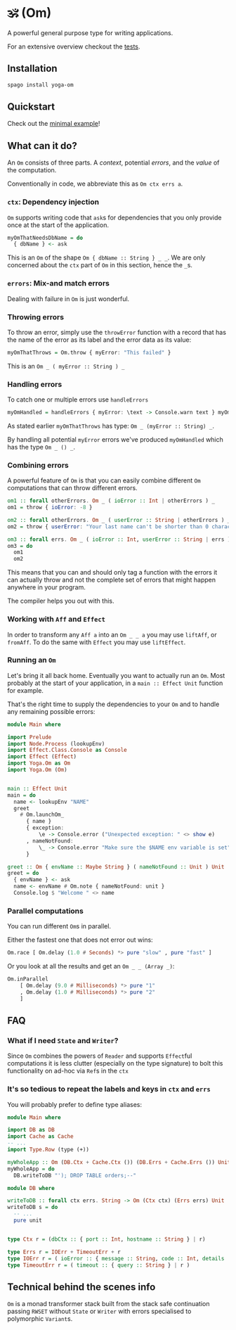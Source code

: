 # 🕉️ (Om)


A powerful general purpose type for writing applications.

For an extensive overview checkout the [tests](./test/Test/Main.purs).

## Installation

```bash
spago install yoga-om
```

## Quickstart

Check out the [minimal example](#running-an-om)!

## What can it do?

An `Om` consists of three parts. 
A *context*, potential *errors*, and the *value* of the computation.

Conventionally in code, we abbreviate this as `Om ctx errs a`.

### `ctx`: Dependency injection

`Om` supports writing code that `ask`s for dependencies that you only provide
once at the start of the application.

```purescript
myOmThatNeedsDbName = do
  { dbName } <- ask
```

This is an `Om` of the shape `Om { dbName :: String } _ _`. We are only 
concerned about the `ctx` part of `Om` in this section, hence the `_`s.

### `errors`: Mix-and match errors

Dealing with failure in `Om` is just wonderful.

### Throwing errors
To throw an error, simply use the `throwError` function with a record that 
has the name of the error as its label and the error data as its value:

```purescript
myOmThatThrows = Om.throw { myError: "This failed" }
```

This is an `Om _ ( myError :: String ) _`

### Handling errors
To catch one or multiple errors use `handleErrors`

```purescript
myOmHandled = handleErrors { myError: \text -> Console.warn text } myOmThatThrows
```

As stated earlier `myOmThatThrows` has type: `Om _ (myError :: String) _`.

By handling all potential `myError` errors we've produced `myOmHandled` which has 
the type `Om _ () _`.

### Combining errors

A powerful feature of `Om` is that you can easily combine different `Om`
computations that can throw different errors.

```purescript
om1 :: forall otherErrors. Om _ ( ioError :: Int | otherErrors ) _
om1 = throw { ioError: -8 }

om2 :: forall otherErrors. Om _ ( userError :: String | otherErrors ) _
om2 = throw { userError: "Your last name can't be shorter than 0 characters" }

om3 :: forall errs. Om _ ( ioError :: Int, userError :: String | errs ) _ 
om3 = do 
  om1
  om2
```

This means that you can and should only tag a function with the errors it can actually
throw and not the complete set of errors that might happen anywhere in your program.

The compiler helps you out with this.

### Working with `Aff` and `Effect`

In order to transform any `Aff a` into an `Om _ _ a` you may use `liftAff`, or `fromAff`.
To do the same with `Effect` you may use `liftEffect`.

### Running an `Om`

Let's bring it all back home. Eventually you want to actually run an `Om`.
Most probably at the start of your application, in a `main :: Effect Unit` function for
example.

That's the right time to supply the dependencies to your `Om` and to handle any remaining possible errors:

```purescript
module Main where

import Prelude
import Node.Process (lookupEnv)
import Effect.Class.Console as Console
import Effect (Effect)
import Yoga.Om as Om
import Yoga.Om (Om)


main :: Effect Unit
main = do  
  name <- lookupEnv "NAME"
  greet 
    # Om.launchOm_ 
      { name }
      { exception: 
          \e -> Console.error ("Unexpected exception: " <> show e)   
      , nameNotFound:
          \_ -> Console.error "Make sure the $NAME env variable is set"
      }

greet :: Om { envName :: Maybe String } ( nameNotFound :: Unit ) Unit
greet = do
  { envName } <- ask
  name <- envName # Om.note { nameNotFound: unit }
  Console.log $ "Welcome " <> name 
```

### Parallel computations

You can run different `Om`s in parallel.

Either the fastest one that does not error out wins:
```purescript
Om.race [ Om.delay (1.0 # Seconds) *> pure "slow" , pure "fast" ]
```

Or you look at all the results and get an `Om _ _ (Array _)`:
```purescript
Om.inParallel
    [ Om.delay (9.0 # Milliseconds) *> pure "1"
    , Om.delay (1.0 # Milliseconds) *> pure "2"
    ]
```

## FAQ

### What if I need `State` and `Writer`? 

Since `Om` combines the powers of `Reader` and supports `Effect`ful computations
it is less clutter (especially on the type signature) to bolt this functionality 
on ad-hoc via `Ref`s in the `ctx` 


### It's so tedious to repeat the labels and keys in `ctx` and `errs`

You will probably prefer to define type aliases:

```purescript
module Main where

import DB as DB
import Cache as Cache
-- ...
import Type.Row (type (+))

myWholeApp :: Om (DB.Ctx + Cache.Ctx ()) (DB.Errs + Cache.Errs ()) Unit
myWholeApp = do
  DB.writeToDB "'); DROP TABLE orders;--"

```

```purescript
module DB where

writeToDB :: forall ctx errs. String -> Om (Ctx ctx) (Errs errs) Unit
writeToDB s = do
  -- ...
  pure unit 


type Ctx r = (dbCtx :: { port :: Int, hostname :: String } | r)

type Errs r = IOErr + TimeoutErr + r
type IOErr r = ( ioError :: { message :: String, code :: Int, details :: String } | r )
type TimeoutErr r = ( timeout :: { query :: String } | r )

```

## Technical behind the scenes info

`Om` is a monad transformer stack built from the stack safe continuation 
passing `RWSET` without `State` or `Writer` with errors specialised to 
polymorphic `Variant`s.


